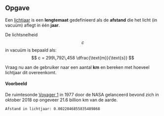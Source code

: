 ## Opgave

Een [lichtjaar](https://nl.wikipedia.org/wiki/Lichtjaar) is een **lengtemaat** gedefinieerd als de **afstand** die het licht (in vacuüm) aflegt in één **jaar**.

De lichtsnelheid $$c$$ in vacuüm is bepaald als:
$$
c = 299\,792\,458 \dfrac{\text{m}}{\text{s}}
$$

Vraag nu aan de gebruiker naar een aantal **km** en bereken met hoeveel lichtjaar dit overeenkomt.

#### Voorbeeld
De ruimtesonde [Voyager 1](https://nl.wikipedia.org/wiki/Voyager_1) in 1977 door de NASA gelanceerd bevond zich in oktober 2018 op ongeveer 21.6 billion km van de aarde.

```
Afstand in lichtjaar: 0.0022846855835489868
```
